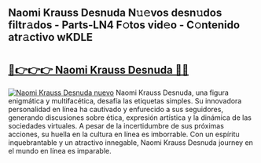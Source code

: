 ## Naomi Krauss Desnuda N𝚞𝚎vos desn𝚞dos filtr𝚊dos - Parts-LN4 F𝚘tos vid𝚎o - C𝚘ntenido atr𝚊ctivo wKDLE

# <h2><a href="http://mb04d0.tromn.icu/?c=Naomi+Krauss+Desnuda">🔗👉👉👉 Naomi Krauss Desnuda 🔗🔗</a></h2>

[![Naomi Krauss Desnuda nuevo](https://i.imgur.com/pEAQMta.gif)](http://mb04d0.tromn.icu/?c=Naomi+Krauss+Desnuda)
Naomi Krauss Desnuda, una figura enigmática y multifacética, desafía las etiquetas simples. Su innovadora personalidad en línea ha cautivado y enfurecido a sus seguidores, generando discusiones sobre ética, expresión artística y la dinámica de las sociedades virtuales. A pesar de la incertidumbre de sus próximas acciones, su huella en la cultura en línea es imborrable. Con un espíritu inquebrantable y un atractivo innegable, Naomi Krauss Desnuda journey en el mundo en línea es imparable.
